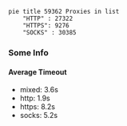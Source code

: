 
```mermaid
pie title 59362 Proxies in list
    "HTTP" : 27322
    "HTTPS": 9276
    "SOCKS" : 30385
```

### Some Info
#### Average Timeout

- mixed: 3.6s
- http: 1.9s
- https: 8.2s
- socks: 5.2s